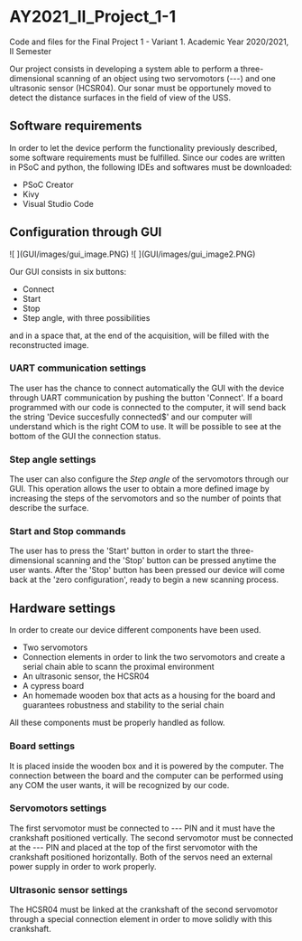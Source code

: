 # AY2021_II_Project_1-1
Code and files for the Final Project 1 - Variant 1. Academic Year 2020/2021, II Semester

Our project consists in developing a system able to perform a three-dimensional scanning of an object using two servomotors (---) and one ultrasonic sensor (HCSR04). Our sonar must be opportunely moved to detect the distance surfaces in the field of view of the USS.

<h2>Software requirements</h2>
In order to let the device perform the functionality previously described, some software requirements must be fulfilled. Since our codes are written in PSoC and python, the following IDEs and softwares must be downloaded:
<ul>
  <li>PSoC Creator</li>
  <li>Kivy</li>
  <li>Visual Studio Code</li>
</ul>

<h2>Configuration through GUI</h2>
![ ](GUI/images/gui_image.PNG)
![ ](GUI/images/gui_image2.PNG)

Our GUI consists in six buttons: 
<ul>
  <li>Connect</li>
  <li>Start</li>
  <li>Stop</li>
  <li>Step angle, with three possibilities</li>
</ul>
and in a space that, at the end of the acquisition, will be filled with the reconstructed image. 

<h3>UART communication settings</h3>

The user has the chance to connect automatically the GUI with the device through UART communication by pushing the button 'Connect'. If a board programmed with our code is connected to the computer, it will send back the string 'Device succesfully connected$' and our computer will understand which is the right COM to use. It will be possible to see at the bottom of the GUI the connection status. 

<h3>Step angle settings</h3>

The user can also configure the <em>Step angle</em> of the servomotors through our GUI. This operation allows the user to obtain a more defined image by increasing the steps of the servomotors and so the number of points that describe the surface.

<h3>Start and Stop commands</h3>

The user has to press the 'Start' button in order to start the three-dimensional scanning and the 'Stop' button can be pressed anytime the user wants. After the 'Stop' button has been pressed our device will come back at the 'zero configuration', ready to begin a new scanning process.

<h2>Hardware settings</h2>

In order to create our device different components have been used. 
<ul>
  <li>Two servomotors</li>
  <li>Connection elements in order to link the two servomotors and create a serial chain able to scann the proximal environment
  <li>An ultrasonic sensor, the HCSR04</li>
  <li>A cypress board</li>
  <li>An homemade wooden box that acts as a housing for the board and guarantees robustness and stability to the serial chain</li>
</ul>
All these components must be properly handled as follow.

<h3>Board settings</h3>

It is placed inside the wooden box and it is powered by the computer. The connection between the board and the computer can be performed using any COM the user wants, it will be recognized by our code. 

<h3>Servomotors settings</h3>

The first servomotor must be connected to --- PIN and it must have the crankshaft positioned vertically. The second servomotor must be connected at the --- PIN and placed at the top of the first servomotor with the crankshaft positioned horizontally. Both of the servos need an external power supply in order to work properly.  

<h3>Ultrasonic sensor settings</h3>

The HCSR04 must be linked at the crankshaft of the second servomotor through a special connection element in order to move solidly with this crankshaft.

